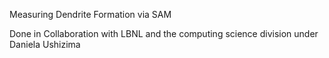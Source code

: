 Measuring Dendrite Formation via SAM 

Done in Collaboration with LBNL and the computing science division under Daniela Ushizima
